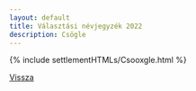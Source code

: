 ```yaml
---
layout: default
title: Választási névjegyzék 2022
description: Csögle
---
```


{% include settlementHTMLs/Csooxgle.html %}

[Vissza](./)